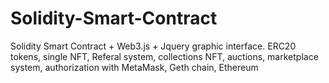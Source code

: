# Solidity-Smart-Contract
Solidity Smart Contract + Web3.js + Jquery graphic interface.
ERC20 tokens, single NFT, Referal system, collections NFT, auctions, marketplace system, authorization with MetaMask, Geth chain, Ethereum
